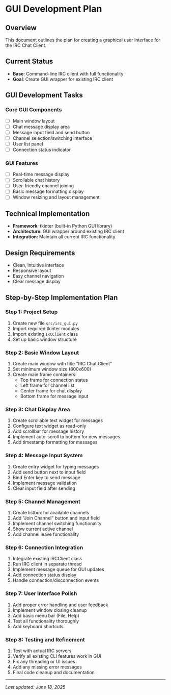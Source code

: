 # GUI Development Plan

## Overview
This document outlines the plan for creating a graphical user interface for the IRC Chat Client.

## Current Status
- **Base**: Command-line IRC client with full functionality
- **Goal**: Create GUI wrapper for existing IRC client

## GUI Development Tasks

### Core GUI Components
- [ ] Main window layout
- [ ] Chat message display area
- [ ] Message input field and send button
- [ ] Channel selection/switching interface
- [ ] User list panel
- [ ] Connection status indicator

### GUI Features
- [ ] Real-time message display
- [ ] Scrollable chat history
- [ ] User-friendly channel joining
- [ ] Basic message formatting display
- [ ] Window resizing and layout management

## Technical Implementation
- **Framework**: tkinter (built-in Python GUI library)
- **Architecture**: GUI wrapper around existing IRC client
- **Integration**: Maintain all current IRC functionality

## Design Requirements
- Clean, intuitive interface
- Responsive layout
- Easy channel navigation
- Clear message display

## Step-by-Step Implementation Plan

### Step 1: Project Setup
1. Create new file `src/irc_gui.py`
2. Import required tkinter modules
3. Import existing `IRCClient` class
4. Set up basic window structure

### Step 2: Basic Window Layout
1. Create main window with title "IRC Chat Client"
2. Set minimum window size (800x600)
3. Create main frame containers:
   - Top frame for connection status
   - Left frame for channel list
   - Center frame for chat display
   - Bottom frame for message input

### Step 3: Chat Display Area
1. Create scrollable text widget for messages
2. Configure text widget as read-only
3. Add scrollbar for message history
4. Implement auto-scroll to bottom for new messages
5. Add timestamp formatting for messages

### Step 4: Message Input System
1. Create entry widget for typing messages
2. Add send button next to input field
3. Bind Enter key to send message
4. Implement message validation
5. Clear input field after sending

### Step 5: Channel Management
1. Create listbox for available channels
2. Add "Join Channel" button and input field
3. Implement channel switching functionality
4. Show current active channel
5. Add channel leave functionality

### Step 6: Connection Integration
1. Integrate existing IRCClient class
2. Run IRC client in separate thread
3. Implement message queue for GUI updates
4. Add connection status display
5. Handle connection/disconnection events

### Step 7: User Interface Polish
1. Add proper error handling and user feedback
2. Implement window closing cleanup
3. Add basic menu bar (File, Help)
4. Test all functionality thoroughly
5. Add keyboard shortcuts

### Step 8: Testing and Refinement
1. Test with actual IRC servers
2. Verify all existing CLI features work in GUI
3. Fix any threading or UI issues
4. Add any missing error messages
5. Final code cleanup and documentation

---
*Last updated: June 18, 2025*
